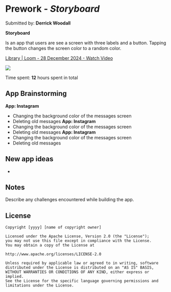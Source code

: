 # Prework - *Storyboard*

Submitted by: **Derrick Woodall**

**Storyboard** 
<p>
Is an app that users are see a screen with three labels and a button. Tapping the button changes the screen color to a random color.</br>
</p>
    <a href="https://www.loom.com/share/a39e3947e35d48888a1e00a16bde3918">
      <p>Library | Loom - 28 December 2024 - Watch Video</p>
    </a>
    <a href="https://www.loom.com/share/a39e3947e35d48888a1e00a16bde3918">
      <img style="max-width:300px;" src="https://cdn.loom.com/sessions/thumbnails/a39e3947e35d48888a1e00a16bde3918-084f3235216133e4-full-play.gif">
    </a>
  </div>

Time spent: **12** hours spent in total

## App Brainstorming 

**App: Instagram**
 - Changing the background color of the messages screen
 - Deleting old messages
**App: Instagram**
 - Changing the background color of the messages screen
 - Deleting old messages
**App: Instagram**
 - Changing the background color of the messages screen
 - Deleting old messages
   
## New app ideas
 -
 

## Notes

Describe any challenges encountered while building the app.

## License

    Copyright [yyyy] [name of copyright owner]

    Licensed under the Apache License, Version 2.0 (the "License");
    you may not use this file except in compliance with the License.
    You may obtain a copy of the License at

    http://www.apache.org/licenses/LICENSE-2.0

    Unless required by applicable law or agreed to in writing, software
    distributed under the License is distributed on an "AS IS" BASIS,
    WITHOUT WARRANTIES OR CONDITIONS OF ANY KIND, either express or implied.
    See the License for the specific language governing permissions and
    limitations under the License.
